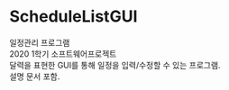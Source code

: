 # ScheduleListGUI
일정관리 프로그램<br>
2020 1학기 소프트웨어프로젝트<br>
달력을 표현한 GUI를 통해 일정을 입력/수정할 수 있는 프로그램.<br>
설명 문서 포함.

